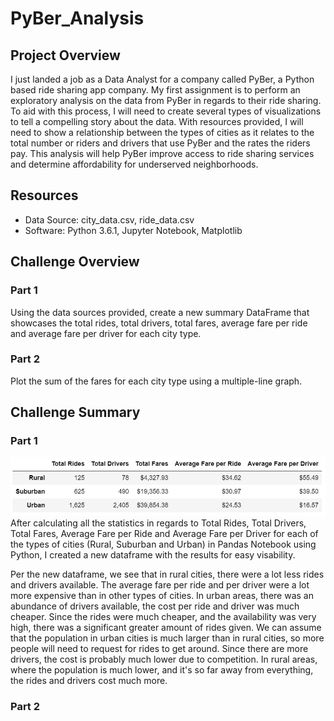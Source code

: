 # PyBer_Analysis

## Project Overview
I just landed a job as a Data Analyst for a company called PyBer, a Python based ride sharing app company. My first assignment is to perform an exploratory analysis on the data from PyBer in regards to their ride sharing. To aid with this process, I will need to create several types of visualizations to tell a compelling story about the data. With resources provided, I will need to show a relationship between the types of cities as it relates to the total number or riders and drivers that use PyBer and the rates the riders pay. This analysis will help PyBer improve access to ride sharing services and determine affordability for underserved neighborhoods.

## Resources
- Data Source: city_data.csv, ride_data.csv
- Software: Python 3.6.1, Jupyter Notebook, Matplotlib

## Challenge Overview
### Part 1
Using the data sources provided, create a new summary DataFrame that showcases the total rides, total drivers, total fares, average fare per ride and average fare per driver for each city type.

### Part 2
Plot the sum of the fares for each city type using a multiple-line graph.

## Challenge Summary
### Part 1

![](https://github.com/jusnguyen03/PyBer_Analysis/blob/master/analysis/challengepart1.png)
After calculating all the statistics in regards to Total Rides, Total Drivers, Total Fares, Average Fare per Ride and Average Fare per Driver for each of the types of cities (Rural, Suburban and Urban) in Pandas Notebook using Python, I created a new dataframe with the results for easy visability. 

Per the new dataframe, we see that in rural cities, there were a lot less rides and drivers available. The average fare per ride and per driver were a lot more expensive than in other types of cities. In urban areas, there was an abundance of drivers available, the cost per ride and driver was much cheaper. Since the rides were much cheaper, and the availability was very high, there was a significant greater amount of rides given. We can assume that the population in urban cities is much larger than in rural cities, so more people will need to request for rides to get around. Since there are more drivers, the cost is probably much lower due to competition. In rural areas, where the population is much lower, and it's so far away from everything, the rides and drivers cost much more. 


### Part 2
